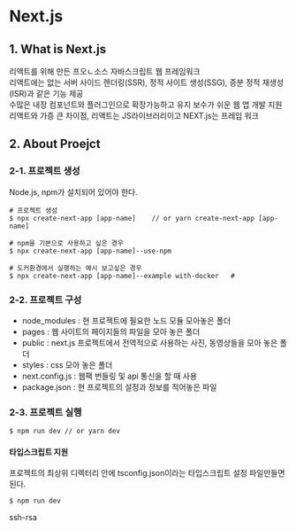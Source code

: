 # Next.js

## 1. What is Next.js
리액트를 위해 만든 프오ㄴ소스 자바스크립트 웹 프레임워크  
리액트에는 없는 서버 사이드 렌더링(SSR), 정적 사이트 생성(SSG), 증분 정적 재생성(ISR)과 같은 기능 제공  
수많은 내장 컴포넌트와 플러그인으로 확장가능하고 유지 보수가 쉬운 웹 앱 개발 지원  
리액트와 가증 큰 차이점, 리액트는 JS라이브러리이고 NEXT.js는 프레임 워크

## 2. About Proejct

### 2-1. 프로젝트 생성
Node.js, npm가 설치되어 있어야 한다.

    # 프로젝트 생성
    $ npx create-next-app [app-name]    // or yarn create-next-app [app-name]
    
    # npm을 기본으로 사용하고 싶은 경우    
    $ npx create-next-app [app-name]--use-npm   

    # 도커환경에서 실행하는 예시 보고싶은 경우    
    $ npx create-next-app [app-name]--example with-docker   # 

### 2-2. 프로젝트 구성
- node_modules : 현 프로젝트에 필요한 노드 모듈 모아놓은 폴더
- pages : 웹 사이트의 페이지들의 파일을 모아 놓은 폴더
- public : next.js 프로젝트에서 전역적으로 사용하는 사진, 동영상들을 모아 놓은 폴더
- styles : css 모아 놓은 폴더
- next.config.js : 웹팩 번들링 및 api 통신을 할 때 사용
- package.json : 현 프로젝트의 설정과 정보를 적어놓은 파일


### 2-3. 프로젝트 실행

    $ npm run dev // or yarn dev
    
#### 타입스크립트 지원
프로젝트의 최상위 디렉터리 안에 tsconfig.json이라는 타입스크립트 설정 파일만들면 된다.

    $ npm run dev

ssh-rsa 

